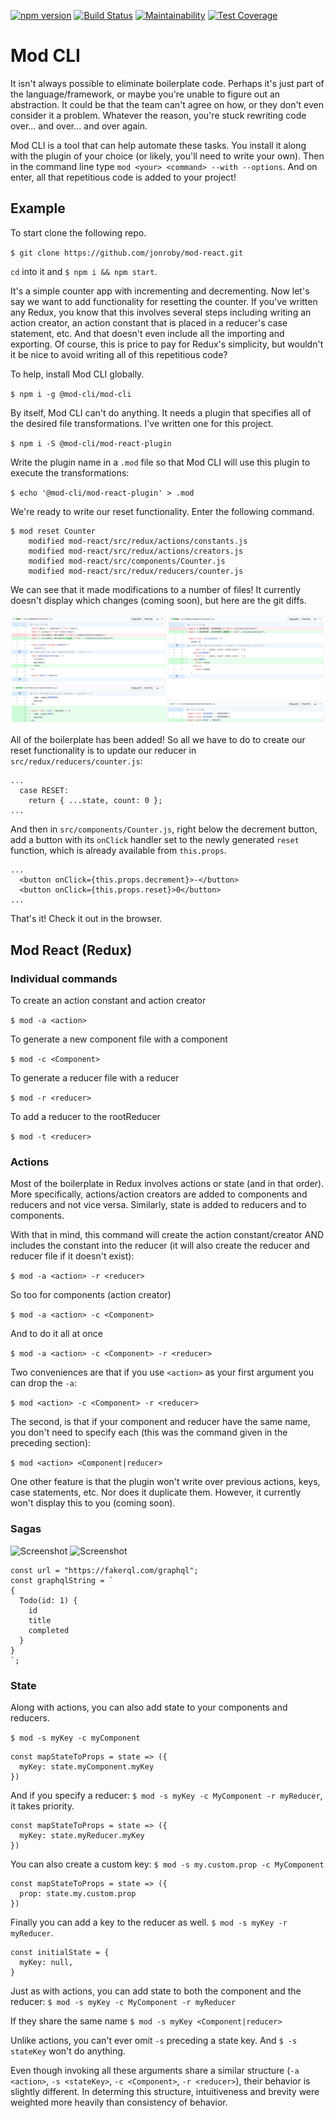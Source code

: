 [![npm version](https://badge.fury.io/js/%40mod-cli%2Fmod-cli.svg)](https://badge.fury.io/js/%40mod-cli%2Fmod-cli)
[![Build Status](https://travis-ci.com/jonroby/mod-cli.svg?branch=master)](https://travis-ci.com/jonroby/mod-cli)
[![Maintainability](https://api.codeclimate.com/v1/badges/1bde59e92968538f845c/maintainability)](https://codeclimate.com/github/jonroby/mod-cli/maintainability)
[![Test Coverage](https://api.codeclimate.com/v1/badges/1bde59e92968538f845c/test_coverage)](https://codeclimate.com/github/jonroby/mod-cli/test_coverage)

# Mod CLI

It isn't always possible to eliminate boilerplate code. Perhaps it's just part
of the language/framework, or maybe you're unable to figure out an abstraction.
It could be that the team can't agree on how, or they don't even consider it a problem.
Whatever the reason, you're stuck rewriting code over... and over... and over again.

Mod CLI is a tool that can help automate these tasks. You install it along with
the plugin of your choice (or likely, you'll need to write your own). Then
in the command line type `mod <your> <command> --with --options`.
And on enter, all that repetitious code is added to your project!

## Example

To start clone the following repo.

`$ git clone https://github.com/jonroby/mod-react.git`

`cd` into it and `$ npm i && npm start`.

It's a simple counter app with incrementing and decrementing. Now let's say we
want to add functionality for resetting the counter. If you've written any Redux,
you know that this involves several steps including writing an action creator, an
action constant that is placed in a reducer's case statement, etc. And that
doesn't even include all the importing and exporting. Of course, this is price
to pay for Redux's simplicity, but wouldn't it be nice to avoid writing all of
this repetitious code?

To help, install Mod CLI globally. 

`$ npm i -g @mod-cli/mod-cli`

By itself, Mod CLI can't do anything. It needs a plugin that specifies all of the
desired file transformations. I've written one for this project.

`$ npm i -S @mod-cli/mod-react-plugin`

Write the plugin name in a `.mod` file so that Mod CLI will use this plugin
to execute the transformations:

`$ echo '@mod-cli/mod-react-plugin' > .mod`

We're ready to write our reset functionality. Enter the following command.

```
$ mod reset Counter
    modified mod-react/src/redux/actions/constants.js
    modified mod-react/src/redux/actions/creators.js
    modified mod-react/src/components/Counter.js
    modified mod-react/src/redux/reducers/counter.js
```

We can see that it made modifications to a number of files! It currently doesn't
display which changes (coming soon), but here are the git diffs.

![Screenshot](readme-images/mod-cli-diffs.png)

All of the boilerplate has been added! So all we have to do to create our reset
functionality is to update our reducer in `src/redux/reducers/counter.js`:

```
...
  case RESET:
    return { ...state, count: 0 };
...
```

And then in `src/components/Counter.js`, right below the decrement button, add a
button with its `onClick` handler set to the newly generated `reset` function,
which is already available from `this.props`.
```
...
  <button onClick={this.props.decrement}>-</button>
  <button onClick={this.props.reset}>0</button>
...
```

That's it! Check it out in the browser.

## Mod React (Redux)

### Individual commands

To create an action constant and action creator

`$ mod -a <action>`

To generate a new component file with a component

`$ mod -c <Component>`

To generate a reducer file with a reducer

`$ mod -r <reducer>`

To add a reducer to the rootReducer

`$ mod -t <reducer>`

### Actions

Most of the boilerplate in Redux involves actions or state (and in that order).
More specifically, actions/action creators are added to components and reducers
and not vice versa. Similarly, state is added to reducers and to components.

With that in mind, this command will create the action constant/creator
AND includes the constant into the reducer (it will also create the reducer and
reducer file if it doesn't exist):

`$ mod -a <action> -r <reducer>`

So too for components (action creator)

`$ mod -a <action> -c <Component>`

And to do it all at once

`$ mod -a <action> -c <Component> -r <reducer>`

Two conveniences are that if you use `<action>` as your first argument you can
drop the `-a`:

`$ mod <action> -c <Component> -r <reducer>`

The second, is that if your component and reducer have the same name, you don't
need to specify each (this was the command given in the preceding section):

`$ mod <action> <Component|reducer>`

One other feature is that the plugin won't write over previous actions, keys,
case statements, etc. Nor does it duplicate them. However, it currently won't
display this to you (coming soon).

### Sagas

![Screenshot](readme-images/repos.png)
![Screenshot](readme-images/sagas_repos.png)

```
const url = "https://fakerql.com/graphql";
const graphqlString = `
{
  Todo(id: 1) {
    id
    title
    completed
  }
}
`;
```

### State

Along with actions, you can also add state to your components and reducers.

`$ mod -s myKey -c myComponent`

```
const mapStateToProps = state => ({
  myKey: state.myComponent.myKey
})
```

And if you specify a reducer: `$ mod -s myKey -c MyComponent -r myReducer`,
it takes priority.
```
const mapStateToProps = state => ({
  myKey: state.myReducer.myKey
})
```

You can also create a custom key: `$ mod -s my.custom.prop -c MyComponent`
```
const mapStateToProps = state => ({
  prop: state.my.custom.prop
})
```

Finally you can add a key to the reducer as well.
`$ mod -s myKey -r myReducer`.

```
const initialState = {
  myKey: null,
}
```

Just as with actions, you can add state to both the component and the reducer:
`$ mod -s myKey -c MyComponent -r myReducer`

If they share the same name
`$ mod -s myKey <Component|reducer>`

Unlike actions, you can't ever omit `-s` preceding a state key. And
`$ -s stateKey` won't do anything.

Even though invoking all these arguments share a similar structure
(`-a <action>`, `-s <stateKey>`, `-c <Component>`, `-r <reducer>`), their
behavior is slightly different. In determing this structure, intuitiveness
and brevity were weighted more heavily than consistency of behavior.
